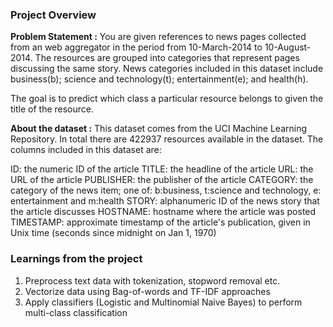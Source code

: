 ### Project Overview

 **Problem Statement :**
You are given references to news pages collected from an web aggregator in the period from 10-March-2014 to 10-August-2014. The resources are grouped into categories that represent pages discussing the same story. News categories included in this dataset include business(b); science and technology(t); entertainment(e); and health(h).

The goal is to predict which class a particular resource belongs to given the title of the resource.

**About the dataset :**
This dataset comes from the UCI Machine Learning Repository. In total there are 422937 resources available in the dataset. The columns included in this dataset are:

ID: the numeric ID of the article
TITLE: the headline of the article
URL: the URL of the article
PUBLISHER: the publisher of the article
CATEGORY: the category of the news item; one of: b:business, t:science and technology, e: entertainment and m:health
STORY: alphanumeric ID of the news story that the article discusses
HOSTNAME: hostname where the article was posted
TIMESTAMP: approximate timestamp of the article's publication, given in Unix time (seconds since midnight on Jan 1, 1970)


### Learnings from the project

1) Preprocess text data with tokenization, stopword removal etc.
2) Vectorize data using Bag-of-words and TF-IDF approaches
3) Apply classifiers (Logistic and Multinomial Naive Bayes) to perform multi-class classification


